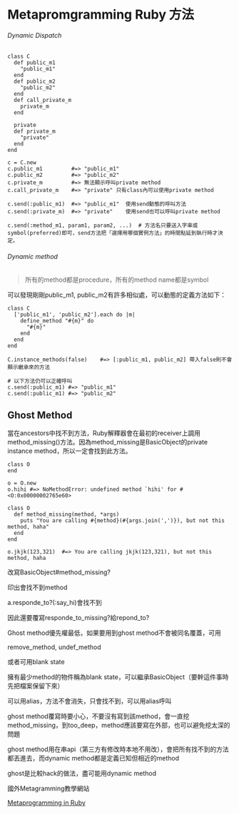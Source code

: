# Metapromgramming Ruby 方法

###### Dynamic Dispatch

```
class C
  def public_m1
    "public_m1"
  end
  def public_m2
    "public_m2"
  end
  def call_private_m
    private_m
  end

  private
  def private_m
    "private"
  end
end

c = C.new
c.public_m1         #=> "public_m1"
c.public_m2         #=> "public_m2"
c.private_m         #=> 無法顯示呼叫private method
c.call_private_m    #=> "private" 只有class內可以使用private method

c.send(:public_m1)  #=> "public_m1"  使用send動態的呼叫方法
c.send(:private_m)  #=> "private"    使用send也可以呼叫private method

c.send(:method_m1, param1, param2, ...)  # 方法名只要送入字串或symbol(preferred)即可，send方法把「選擇用哪個實例方法」的時間點延到執行時才決定。
```

###### Dynamic method

>所有的method都是procedure，所有的method name都是symbol

可以發現剛剛public_m1, public_m2有許多相似處，可以動態的定義方法如下：
```
class C
  ['public_m1', 'public_m2'].each do |m|
    define_method "#{m}" do
      "#{m}"
    end
  end
end

C.instance_methods(false)    #=> [:public_m1, public_m2] 帶入false則不會顯示繼承來的方法

# 以下方法仍可以正確呼叫
c.send(:public_m1) #=> "public_m1"
c.send(:public_m1) #=> "public_m2"
```

## Ghost Method

當在ancestors中找不到方法，Ruby解釋器會在最初的receiver上調用method_missing()方法。因為method_missing是BasicObject的private instance method，所以一定會找到此方法。

```
class O
end

o = O.new
o.hihi #=> NoMethodError: undefined method `hihi' for #<O:0x00000002765e60>

class O
  def method_missing(method, *args)
    puts "You are calling #{method}(#{args.join(',')}), but not this method, haha"
  end
end

o.jkjk(123,321)  #=> You are calling jkjk(123,321), but not this method, haha
```



改寫BasicObject#method_missing?

印出會找不到method

a.responde_to?(:say_hi)會找不到

因此還要覆寫responde_to_missing?給repond_to?

Ghost method優先權最低，如果要用到ghost method不會被同名覆蓋，可用

remove_method, undef_method

或者可用blank state

擁有最少method的物件稱為blank state，可以繼承BasicObject（要幹這件事時先把檔案保留下來）

可以用alias，方法不會消失，只會找不到，可以用alias呼叫

ghost method覆寫時要小心，不要沒有寫到該method，會一直挖method_missing，到too_deep，method應該要寫在外部，也可以避免挖太深的問題

ghost method用在串api（第三方有修改時本地不用改），會把所有找不到的方法都丟進去，而dynamic method都是定義已知但相近的method

ghost是比較hack的做法，盡可能用dynamic method










國外Metagramming教學網站



[Metaprogramming in Ruby](http://ruby-metaprogramming.rubylearning.com/)

















